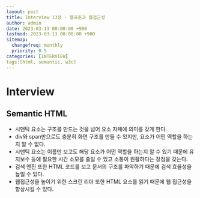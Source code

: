 ```yaml
---
layout: post
title: Interview 13장 - 웹표준과 웹접근성
author: admin
date: 2023-03-13 00:00:00 +900
lastmod: 2023-03-13 00:00:00 +900
sitemap:
  changefreq: monthly
  priority: 0.5
categories: [INTERVIEW]
tags:[html, semantic, w3c]
---
```


# Interview

## Semantic HTML

- 시맨틱 요소는 구조를 만드는 것을 넘어 요소 자체에 의미를 갖게 한다.
- div와 span만으로도 충분히 화면 구조를 만들 수 있지만, 요소가 어떤 역할을 하는지 알 수 없다.
- 시맨틱 요소는 이름만 보고도 해당 요소가 어떤 역할을 하는지 알 수 있기 때문에 유지보수 등에 필요한 시간 소모를 줄일 수 있고 소통이 원활하다는 장점을 갖는다.
- 검색 엔진 또한 HTML 코드를 보고 문서의 구조를 파악하기 때문에 검색 효율성을 높일 수 있다.
- 웹접근성을 높이기 위한 스크린 리더 또한 HTML 요소를 읽기 때문에 웹 접근성을 향상시킬 수 있다.
